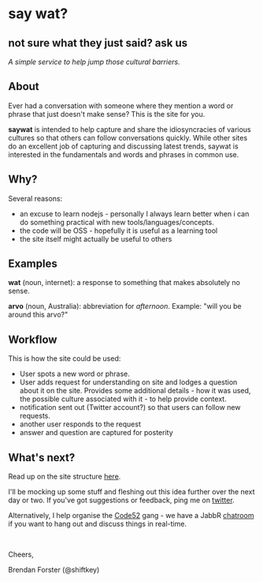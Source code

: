 # say wat?

## not sure what they just said? ask us

*A simple service to help jump those cultural barriers.*

## About

Ever had a conversation with someone where they mention a word or phrase that just doesn't make sense? This is the site for you.

**saywat** is intended to help capture and share the idiosyncracies of various cultures so that others can follow conversations quickly.
While other sites do an excellent job of capturing and discussing latest trends, saywat is interested in the fundamentals and words and phrases in common use.

## Why?

Several reasons:

 - an excuse to learn nodejs - personally I always learn better when i can do something practical with new tools/languages/concepts.
 - the code will be OSS - hopefully it is useful as a learning tool
 - the site itself might actually be useful to others

## Examples

**wat** (noun, internet): a response to something that makes absolutely no sense.

**arvo** (noun, Australia): abbreviation for *afternoon*. Example: "will you be around this arvo?"

## Workflow

This is how the site could be used:

 - User spots a new word or phrase.
 - User adds request for understanding on site and lodges a question about it on the site. Provides some additional details - how it was used, the possible culture associated with it - to help provide context.
 - notification sent out (Twitter account?) so that users can follow new requests.
 - another user responds to the request
 - answer and question are captured for posterity

## What's next?

Read up on the site structure [here](/site).

I'll be mocking up some stuff and fleshing out this idea further over the next day or two. If you've got suggestions or feedback, ping me on [twitter](@shiftkey).

Alternatively, I help organise the [Code52](http://code52.org) gang - we have a JabbR [chatroom](http://jabbr.net/#/rooms/code52) if you want to hang out and discuss things in real-time.

<br />

Cheers,

Brendan Forster (@shiftkey)



